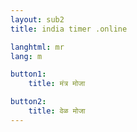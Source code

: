 ```yaml
---
layout: sub2
title: india timer .online

langhtml: mr
lang: m

button1:
    title: मंत्र मोजा

button2:
    title: वेळ मोजा
---
```


